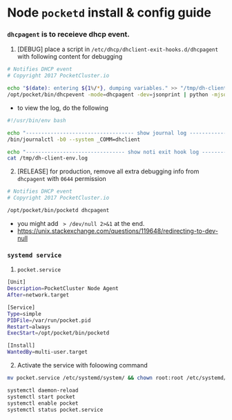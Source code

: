 # Node `pocketd` install & config guide

### `dhcpagent` is to receieve dhcp event.

1. [DEBUG] place a script in `/etc/dhcp/dhclient-exit-hooks.d/dhcpagent` with following content for debugging

  ```sh
  # Notifies DHCP event
  # Copyright 2017 PocketCluster.io

  echo "$(date): entering ${1%/*}, dumping variables." >> "/tmp/dh-client-env.log"
  /opt/pocket/bin/dhcpevent -mode=dhcpagent -dev=jsonprint | python -mjson.tool >>  "/tmp/dh-client-env.log"
  ```
  - to view the log, do the following

  ```sh
  #!/usr/bin/env bash

  echo "----------------------------------- show journal log ------------------------------------"
  /bin/journalctl -b0 --system _COMM=dhclient

  echo "-------------------------------- show noti exit hook log --------------------------------"
  cat /tmp/dh-client-env.log
  ```
2. [RELEASE] for production, remove all extra debugging info from `dhcpagent` with `0644` permission

  ```sh
  # Notifies DHCP event
  # Copyright 2017 PocketCluster.io

  /opt/pocket/bin/pocketd dhcpagent
  ```
  - you might add ` > /dev/null 2>&1` at the end.
  - <https://unix.stackexchange.com/questions/119648/redirecting-to-dev-null>

### `systemd service`

1. `pocket.service`

  ```sh
  [Unit]
  Description=PocketCluster Node Agent
  After=network.target
  
  [Service]
  Type=simple
  PIDFile=/var/run/pocket.pid
  Restart=always
  ExecStart=/opt/pocket/bin/pocketd
  
  [Install]
  WantedBy=multi-user.target
  ```
2. Activate the service with foloowing command

  ```sh
  mv pocket.service /etc/systemd/system/ && chown root:root /etc/systemd/system/pocket.service
  
  systemctl daemon-reload
  systemctl start pocket
  systemctl enable pocket
  systemctl status pocket.service
  ```